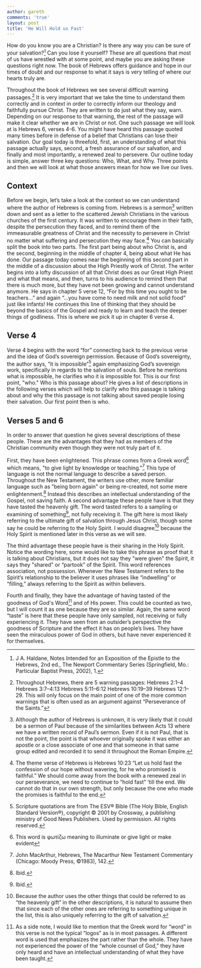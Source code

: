 ```yaml
---
author: gareth
comments: 'true'
layout: post
title: 'He Will Hold us Fast'
---
```

How do you know you are a Christian? Is there any way you can be sure of your salvation?[^1] Can you lose it yourself? These are all questions that most of us have wrestled with at some point, and maybe you are asking these questions right now. The book of Hebrews offers guidance and hope in our times of doubt and our response to what it says is very telling of where our hearts truly are.

Throughout the book of Hebrews we see several difficult warning passages.[^2] It is very important that we take the time to understand them correctly and in context in order to correctly inform our theology and faithfully pursue Christ. They are written to do just what they say, warn. Depending on our response to that warning, the rest of the passage will make it clear whether we are in Christ or not. One such passage we will look at is Hebrews 6, verses 4-6. You might have heard this passage quoted many times before in defense of a belief that Christians can lose their salvation. Our goal today is threefold, first, an understanding of what this passage actually says, second, a fresh assurance of our salvation, and finally and most importantly, a renewed zeal to persevere. Our outline today is simple, answer three key questions: Who, What, and Why. Three points and then we will look at what those answers mean for how we live our lives.

## Context

Before we begin, let’s take a look at the context so we can understand where the author of Hebrews is coming from. Hebrews is a sermon[^3] written down and sent as a letter to the scattered Jewish Christians in the various churches of the first century. It was written to encourage them in their faith, despite the persecution they faced, and to remind them of the immeasurable greatness of Christ and the necessity to persevere in Christ no matter what suffering and persecution they may face.[^4] You can basically split the book into two parts. The first part being about who Christ is, and the second, beginning in the middle of chapter 4, being about what He has done. Our passage today comes near the beginning of this second part in the middle of a discussion about the High Priestly work of Christ. The writer begins into a lofty discussion of all that Christ does as our Great High Priest and what that means, and then, turns to his audience to remind them that there is much more, but they have not been growing and cannot understand anymore. He says in chapter 5 verse 12, “For by this time you ought to be teachers…” and again “…you have come to need milk and not solid food” just like infants! He continues this line of thinking that they should be beyond the basics of the Gospel and ready to learn and teach the deeper things of godliness. This is where we pick it up in chapter 6 verse 4.

## Verse 4

Verse 4 begins with the word “for” connecting back to the previous verse and the idea of God’s sovereign permission. Because of God’s sovereignty, the author says, “it is impossible”[^5] again emphasizing God’s sovereign work, specifically in regards to the salvation of souls. Before he mentions what is impossible, he clarifies who it is impossible for. This is our first point, "who." Who is this passage about? He gives a list of descriptions in the following verses which will help to clarify who this passage is talking about and why the this passage is not talking about saved people losing their salvation. Our first point then is who.

## Verses 5 and 6

In order to answer that question he gives several descriptions of these people. These are the advantages that they had as members of the Christian community even though they were not truly part of it. 

First, they have been enlightened. This phrase comes from a Greek word[^6] which means, "to give light by knowledge or teaching."[^7] This type of language is not the normal language to describe a saved person. Throughout the New Testament, the writers use other, more familiar language such as "being born again" or being re-created, not some mere enlightenment.[^8] Instead this describes an intellectual understanding of the Gospel, not saving faith. 
A second advantage these people have is that they have tasted the heavenly gift. The word tasted refers to a sampling or examining of something[^9], not fully receiving it. The gift here is most likely referring to the ultimate gift of salvation through Jesus Christ, though some say he could be referring to the Holy Spirit. I would disagree[^10] because the Holy Spirit is mentioned later in this verse as we will see.

The third advantage these people have is their sharing in the Holy Spirit. Notice the wording here, some would like to take this phrase as proof that it is talking about Christians, but it does not say they "were given" the Spirit, it says they "shared" or “partook” of the Spirit. This word references association, not possession. Whenever the New Testament refers to the Spirit’s relationship to the believer it uses phrases like “indwelling” or “filling,” always referring to the Spirit as within believers.

Fourth and finally, they have the advantage of having tasted of the goodness of God's Word[^11] and of His power. This could be counted as two, but I will count it as one because they are so similar. Again, the same word “taste” is here that these people have only sampled, not receiving or fully experiencing it. They have seen from an outsider’s perspective the goodness of Scripture and the effect it has on people’s lives. They have seen the miraculous power of God in others, but have never experienced it for themselves. 

[^1]: J A. Haldane, Notes Intended for an Exposition of the Epistle to the Hebrews, 2nd ed., The Newport Commentary Series (Springfield, Mo.: Particular Baptist Press, 2002), 1.
[^2]: Throughout Hebrews, there are 5 warning passages: Hebrews 2:1–4 Hebrews 3:7–4:13 Hebrews 5:11–6:12 Hebrews 10:19–39 Hebrews 12:1–29. This will only focus on the main point of one of the more common warnings that is often used as an argument against “Perseverance of the Saints.”
[^3]: Although the author of Hebrews is unknown, it is very likely that it could be a sermon of Paul because of the similarities between Acts 13 where we have a written record of Paul’s sermon. Even if it is not Paul, that is not the point, the point is that whoever originally spoke it was either an apostle or a close associate of one and that someone in that same group edited and recorded it to send it throughout the Roman Empire.
[^4]: The theme verse of Hebrews is Hebrews 10:23 “Let us hold fast the confession of our hope without wavering, for he who promised is faithful.” We should come away from the book with a renewed zeal in our perseverance, we need to continue to “hold fast” ‘till the end. We cannot do that in our own strength, but only because the one who made the promises is faithful to the end.
[^5]: Scripture quotations are from The ESV® Bible (The Holy Bible, English Standard Version®), copyright © 2001 by Crossway, a publishing ministry of Good News Publishers. Used by permission. All rights reserved.
[^6]: This word is φωτίζω meaning to illuminate or give light or make evident
[^7]: John MacArthur, Hebrews, The Macarthur New Testament Commentary (Chicago: Moody Press, ©1983), 142.
[^8]: Ibid.
[^9]: Ibid.
[^10]: Because the author uses the other things that could be referred to as “the heavenly gift” in the other descriptions, it is natural to assume then that since each of the other ones are referring to something unique in the list, this is also uniquely referring to the gift of salvation.
[^11]: As a side note, I would like to mention that the Greek word for “word” in this verse is not the typical “logos” as is in most passages. A different word is used that emphasizes the part rather than the whole. They have not experienced the power of the “whole counsel of God,” they have only heard and have an intellectual understanding of what they have been taught.

